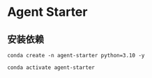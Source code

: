 # Agent Starter

## 安装依赖

```shell
conda create -n agent-starter python=3.10 -y

conda activate agent-starter
```
